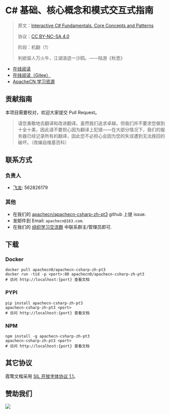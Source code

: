 # C# 基础、核心概念和模式交互式指南

> 原文：[Interactive C# Fundamentals, Core Concepts and Patterns](https://zh.book4you.org/book/5931601/708836)
> 
> 协议：[CC BY-NC-SA 4.0](http://creativecommons.org/licenses/by-nc-sa/4.0/)
> 
> 阶段：机翻（1）
> 
> 利欲驱人万火牛，江湖浪迹一沙鸥。——陆游《秋思》

* [在线阅读](https://csharp3.apachecn.org)
* [在线阅读（Gitee）](https://apachecn.gitee.io/doc-template/)
* [ApacheCN 学习资源](http://docs.apachecn.org/)

## 贡献指南

<!-- 
无需翻译：

C# 6.0 and the .NET 4.6 Framework
-->

本项目需要校对，欢迎大家提交 Pull Request。

> 请您勇敢地去翻译和改进翻译。虽然我们追求卓越，但我们并不要求您做到十全十美，因此请不要担心因为翻译上犯错——在大部分情况下，我们的服务器已经记录所有的翻译，因此您不必担心会因为您的失误遭到无法挽回的破坏。（改编自维基百科）

## 联系方式

### 负责人

* [飞龙](https://github.com/wizardforcel): 562826179

### 其他

*   在我们的 [apachecn/apachecn-csharp-zh-pt3](https://github.com/apachecn/apachecn-csharp-zh-pt3) github 上提 issue.
*   发邮件到 Email: `apachecn@163.com`.
*   在我们的 [组织学习交流群](https://www.apachecn.org/#/docs/join) 中联系群主/管理员即可.

## 下载

### Docker

```
docker pull apachecn0/apachecn-csharp-zh-pt3
docker run -tid -p <port>:80 apachecn0/apachecn-csharp-zh-pt3
# 访问 http://localhost:{port} 查看文档
```

### PYPI

```
pip install apachecn-csharp-zh-pt3
apachecn-csharp-zh-pt3 <port>
# 访问 http://localhost:{port} 查看文档
```

### NPM

```
npm install -g apachecn-csharp-zh-pt3
apachecn-csharp-zh-pt3 <port>
# 访问 http://localhost:{port} 查看文档
```

## 其它协议

霞鹜文楷采用 [SIL 开放字体协议 1.1](https://github.com/lxgw/LxgwWenKai/blob/main/SIL_Open_Font_License_1.1.txt)。

## 赞助我们

![](http://data.apachecn.org/img/about/donate.jpg)
